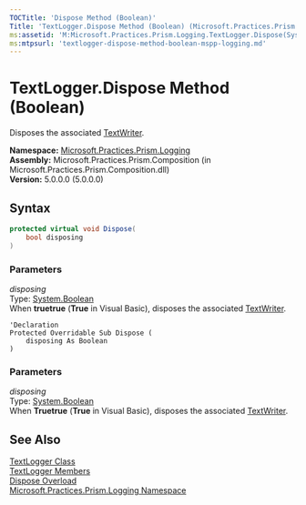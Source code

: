 ```yaml
---
TOCTitle: 'Dispose Method (Boolean)'
Title: 'TextLogger.Dispose Method (Boolean) (Microsoft.Practices.Prism.Logging)'
ms:assetid: 'M:Microsoft.Practices.Prism.Logging.TextLogger.Dispose(System.Boolean)'
ms:mtpsurl: 'textlogger-dispose-method-boolean-mspp-logging.md'
---
```


# TextLogger.Dispose Method (Boolean)

Disposes the associated [TextWriter](http://msdn.microsoft.com/en-us/library/ywxh2328).

**Namespace:** [Microsoft.Practices.Prism.Logging](/patterns-practices/reference/mspp-logging-namespace)<br/>
**Assembly:** Microsoft.Practices.Prism.Composition (in Microsoft.Practices.Prism.Composition.dll)<br/>
**Version:** 5.0.0.0 (5.0.0.0)

## Syntax

```C#
protected virtual void Dispose(
	bool disposing
)
```

### Parameters

*disposing*  
Type: [System.Boolean](http://msdn.microsoft.com/en-us/library/a28wyd50)  
When **truetrue** (**True** in Visual Basic), disposes the associated [TextWriter](http://msdn.microsoft.com/en-us/library/ywxh2328).


```VB
'Declaration
Protected Overridable Sub Dispose ( 
	disposing As Boolean
)
```

### Parameters

*disposing*  
Type: [System.Boolean](http://msdn.microsoft.com/en-us/library/a28wyd50)  
When **Truetrue** (**True** in Visual Basic), disposes the associated [TextWriter](http://msdn.microsoft.com/en-us/library/ywxh2328).

## See Also

[TextLogger Class](/patterns-practices/reference/textlogger-class-mspp-logging)<br/>
[TextLogger Members](/patterns-practices/reference/textlogger-members-mspp-logging)<br/>
[Dispose Overload](/patterns-practices/reference/textlogger-dispose-method-mspp-logging)<br/>
[Microsoft.Practices.Prism.Logging Namespace](/patterns-practices/reference/mspp-logging-namespace)